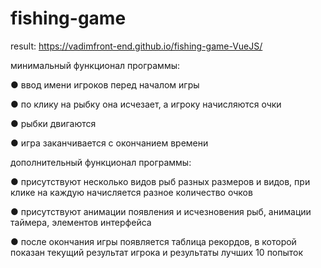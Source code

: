 # fishing-game

result: https://vadimfront-end.github.io/fishing-game-VueJS/

минимальный функционал программы:

●	ввод имени игроков перед началом игры

●	по клику на рыбку она исчезает, а игроку начисляются очки

●	рыбки двигаются

●	игра заканчивается с окончанием времени


дополнительный функционал программы:

●	присутствуют несколько видов рыб разных размеров и видов, при клике на каждую начисляется разное количество очков

●	присутствуют анимации появления и исчезновения рыб, анимации таймера, элементов интерфейса

●	после окончания игры появляется таблица рекордов, в которой показан текущий результат игрока и результаты лучших 10 попыток


 
